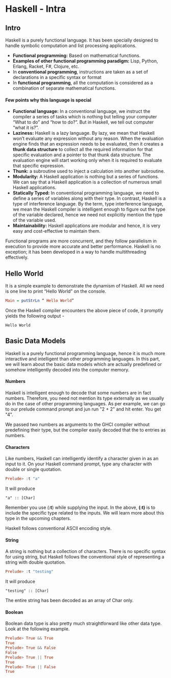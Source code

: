 # Haskell - Intra

Intro
-

Haskell is a purely functional language. It has been specially designed to handle symbolic computation and list processing applications. 

- **Functional programming:** Based on mathematical functions.
- **Examples of other functional programming paradigm:** Lisp, Python, Erlang, Racket, F#, Clojure, etc.
- In **conventional programming**, instructions are taken as a set of declarations in a specific syntax or format
- In **functional programming**, all the computation is considered as a combination of separate mathematical functions.

#### Few points why this language is special
- **Functional language:** In a conventional language, we instruct the compiler a series of tasks which is nothing but telling your computer “What to do” and “how to do?”. But in Haskell, we tell out computer “what it is?”.
- **Laziness:** Haskell is a lazy language. By lazy, we mean that Haskell won’t evaluate any expression without any reason. When the evaluation engine finds that an expression needs to be evaluated, then it creates a **thunk data structure** to collect all the required information for that specific evaluation and a pointer to that thunk data structure. The evaluation engine will start working only when it is required to evaluate that specific expression.
- **Thunk:** a subroutine used to inject a calculation into another subroutine.
- **Modularity:** A Haskell application is nothing but a series of functions. We can say that a Haskell application is a collection of numerous small Haskell applications.
- **Statically Typed:** In conventional programming language, we need to define a series of variables along with their type. In contrast, Haskell is a type of interference language. By the term, type interference language, we mean the Haskell compiler is intelligent enough to figure out the type of the variable declared, hence we need not explicitly mention the type of the variable used.
- **Maintainability:** Haskell applications are modular and hence, it is very easy and cost-effective to maintain them.

Functional programs are more concurrent, and they follow parallelism in execution to provide more accurate and better performance. Haskell is no exception; it has been developed in a way to handle multithreading effectively.

Hello World
-
It is a simple example to demonstrate the dynamism of Haskell. All we need is one line to print “Hello World” on the console.

```haskell
Main = putStrLn “ Hello World”
```

Once the Haskell compiler encounters the above piece of code, it promptly yields the following output -
```console
Hello World
```

Basic Data Models
-

Haskell is a purely functional programming language, hence it is much more interactive and intelligent than other programming languages. In this part, we will learn about the basic data models which are actually predefined or somehow intelligently decoded into the computer memory.

#### Numbers
Haskell is intelligent enough to decode that some numbers are in fact numbers. Therefore, you need not mention its type externally as we usually do in the case of other programming languages. As per example, we can go to our prelude command prompt and jun run "2 + 2" and hit enter. You get "4".

We passed two numbers as arguments to the GHCI compiler without predefining their type, but the compiler easily decoded that the to entries as numbers.

#### Characters
Like numbers, Haskell can intelligently identify a character given in as an input to it. On your Haskell command prompt, type any character with double or single quotation.

```haskell
Prelude> :t "a"
```

It will produce
```console
"a" :: [Char]
```

Remember you use (**:t**) while supplying the input. In the above, **(:t)** is to include the specific type related to the inputs. We will learn more about this type in the upcoming chapters.

Haskell follows conventional ASCII encoding style.

#### String

A string is nothing but a collection of characters. There is no specific syntax for using string, but Haskell follows the conventional style of representing a string with double quotation.

```Haskell
Prelude> :t "testing"
```

It will produce
```console
"testing" :: [Char]
```

The entire string has been decoded as an array of Char only. 

#### Boolean
Boolean data type is also pretty much straightforward like other data type. Look at the following example. 

```Haskell
Prelude> True && True
True
Prelude> True && False
False
Prelude> True || True
True
Prelude> True || False
True
```
